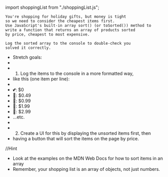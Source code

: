 
import shoppingList from "./shoppingList.js";

    You're shopping for holiday gifts, but money is tight
    so we need to consider the cheapest items first.
    Use JavaScript's built-in array sort() (or toSorted()) method to
    write a function that returns an array of products sorted 
    by price, cheapest to most expensive. 
    
    Log the sorted array to the console to double-check you
    solved it correctly.


 * Stretch goals:
 * 
 * 1. Log the items to the console in a more formatted way, 
 *    like this (one item per line):
 * 
 *    💕: $0
 *    🍬: $0.49
 *    🍫: $0.99
 *    🍭: $1.99
 *    🧁: $2.99
 *    ...etc.
 * 
 * 2. Create a UI for this by displaying the unsorted items first, then
 *    having a button that will sort the items on the page by price.
 

//Hint

- Look at the examples on the MDN Web Docs for how to sort items in an array
- Remember, your shopping list is an array of objects, not just numbers.